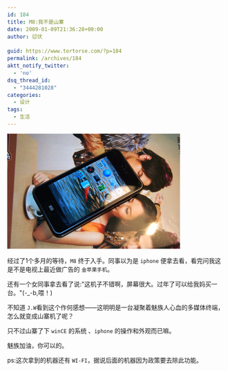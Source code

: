 ```yaml
---
id: 184
title: M8:我不是山寨
date: 2009-01-09T21:36:28+00:00
author: 愆伏

guid: https://www.tortorse.com/?p=184
permalink: /archives/184
aktt_notify_twitter:
  - 'no'
dsq_thread_id:
  - "3444281028"
categories:
  - 设计
tags:
  - 生活
---
```

![M8](/wp-content/uploads/2009/01/m8.jpg)

经过了1个多月的等待，`M8` 终于入手。同事以为是 `iphone` 便拿去看，看完问我这是不是电视上最近做广告的 `金苹果手机`。

还有一个女同事拿去看了说:"这机子不错啊，屏幕很大。过年了可以给我妈买一台。"(-_-b,喂！)

不知道 `J.W`看到这个作何感想——这明明是一台凝聚着魅族人心血的多媒体终端，怎么就变成山寨机了呢？

只不过山寨了下 `winCE` 的系统 、`iphone` 的操作和外观而已嘛。

魅族加油，你可以的。

ps:这次拿到的机器还有 `WI-FI`，据说后面的机器因为政策要去除此功能。